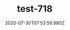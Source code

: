 ---
title: test-718
date: 2020-07-30T07:53:59.980Z
banner_subcontent: asdfsf
category: Support services
focus: Support for leaders, colleagues and staff
role: Health or wellbeing lead
organisation_size: Large (250+ employees)
industry: Science & Pharmaceuticals
content: Lorem ipsum dolor sit amet, consectetur adipiscing elit, sed do eiusmod tempor incididunt ut labore et dolore magna aliqua. Ut enim ad minim veniam, quis nostrud exercitation ullamco laboris nisi ut aliquip ex ea commodo consequat. Duis aute irure dolor in reprehenderit in voluptate velit esse cillum dolore eu fugiat nulla pariatur. Excepteur sint occaecat cupidatat non proident, sunt in culpa qui officia deserunt mollit anim id est laborum.
---